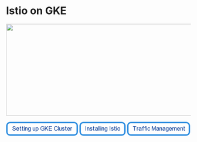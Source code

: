 # Istio on GKE

<img src="https://cdn-images-1.medium.com/max/2000/1*Z_-ulLqHoVA2jOVIEU3G5Q.png" height="250" width="1000"/>

[![Setting Up GKE Cluster](https://github.com/nikitsrj/gdg-istio/blob/master/readme/setupgke.png)](./agenda.md)  [![Installing Istio](https://github.com/nikitsrj/gdg-istio/blob/master/readme/istioinstall.png)](./agenda.md)  [![Traffic Management](https://github.com/nikitsrj/gdg-istio/blob/master/readme/traffic.png)](./agenda.md)

